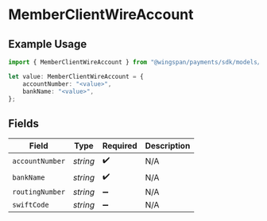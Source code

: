 # MemberClientWireAccount

## Example Usage

```typescript
import { MemberClientWireAccount } from "@wingspan/payments/sdk/models/shared";

let value: MemberClientWireAccount = {
    accountNumber: "<value>",
    bankName: "<value>",
};
```

## Fields

| Field              | Type               | Required           | Description        |
| ------------------ | ------------------ | ------------------ | ------------------ |
| `accountNumber`    | *string*           | :heavy_check_mark: | N/A                |
| `bankName`         | *string*           | :heavy_check_mark: | N/A                |
| `routingNumber`    | *string*           | :heavy_minus_sign: | N/A                |
| `swiftCode`        | *string*           | :heavy_minus_sign: | N/A                |